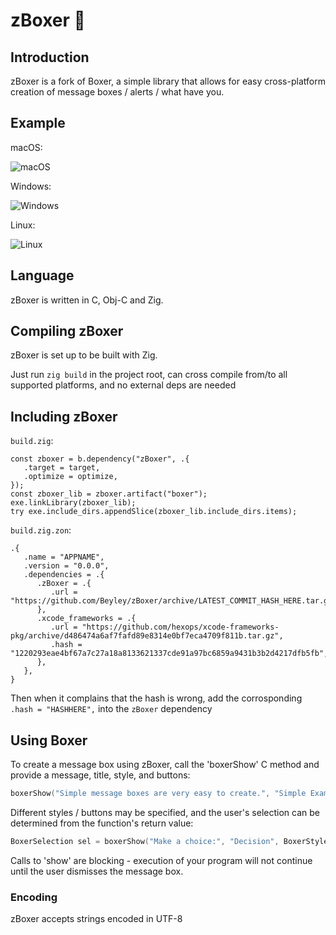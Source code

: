 # zBoxer 🥊

## Introduction

zBoxer is a fork of Boxer, a simple library that allows for easy cross-platform creation of message boxes / alerts / what have you.

## Example

macOS:

![macOS](https://user-images.githubusercontent.com/1409522/213894782-72c37b24-bdb3-4b29-a847-cbff7748b1fe.png)

Windows:

![Windows](https://user-images.githubusercontent.com/1409522/213894790-55cf2be8-bcc0-4867-95e0-7741993f07eb.png)

Linux:

![Linux](https://user-images.githubusercontent.com/1409522/213894798-1bb1c279-5190-4108-b49c-08a28c7dfc29.png)

## Language

zBoxer is written in C, Obj-C and Zig.

## Compiling zBoxer

zBoxer is set up to be built with Zig.

Just run `zig build` in the project root, can cross compile from/to all supported platforms, and no external deps are needed

## Including zBoxer

`build.zig`:
```zig
const zboxer = b.dependency("zBoxer", .{
   .target = target,
   .optimize = optimize,
});
const zboxer_lib = zboxer.artifact("boxer");
exe.linkLibrary(zboxer_lib);
try exe.include_dirs.appendSlice(zboxer_lib.include_dirs.items);
```

`build.zig.zon`:
```zig
.{
   .name = "APPNAME",
   .version = "0.0.0",
   .dependencies = .{
      .zBoxer = .{
         .url = "https://github.com/Beyley/zBoxer/archive/LATEST_COMMIT_HASH_HERE.tar.gz",
      },
      .xcode_frameworks = .{
         .url = "https://github.com/hexops/xcode-frameworks-pkg/archive/d486474a6af7fafd89e8314e0bf7eca4709f811b.tar.gz",
         .hash = "1220293eae4bf67a7c27a18a8133621337cde91a97bc6859a9431b3b2d4217dfb5fb",
      },
   },
}
```
Then when it complains that the hash is wrong, add the corrosponding `.hash = "HASHHERE",` into the `zBoxer` dependency

## Using Boxer

To create a message box using zBoxer, call the 'boxerShow' C method and provide a message, title, style, and buttons:

```c
boxerShow("Simple message boxes are very easy to create.", "Simple Example", kBoxerDefaultStyle, kBoxerDefaultButtons);
```

Different styles / buttons may be specified, and the user's selection can be determined from the function's return value:

```c
BoxerSelection sel = boxerShow("Make a choice:", "Decision", BoxerStyleWarning, BoxerButtonsYesNo);
```

Calls to 'show' are blocking - execution of your program will not continue until the user dismisses the message box.

### Encoding

zBoxer accepts strings encoded in UTF-8